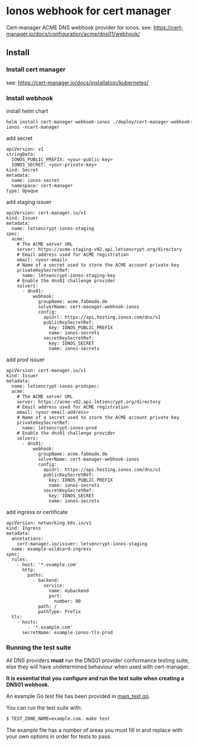 # Ionos webhook for cert manager

Cert-manager ACME DNS webhook provider for ionos.
see: https://cert-manager.io/docs/configuration/acme/dns01/webhook/

## Install

### Install cert manager

see: https://cert-manager.io/docs/installation/kubernetes/

### Install webhook 

install helm chart

`helm install cert-manager-webhook-ionos ./deploy/cert-manager-webhook-ionos -ncert-manager`

add secret

```
apiVersion: v1
stringData:
  IONOS_PUBLIC_PREFIX: <your-public-key>
  IONOS_SECRET: <your-private-key>
kind: Secret
metadata:
  name: ionos-secret
  namespace: cert-manager
type: Opaque
```

add staging issuer

```
apiVersion: cert-manager.io/v1
kind: Issuer
metadata:
  name: letsencrypt-ionos-staging
spec:
  acme:
    # The ACME server URL
    server: https://acme-staging-v02.api.letsencrypt.org/directory
    # Email address used for ACME registration
    email: <your-email>
    # Name of a secret used to store the ACME account private key
    privateKeySecretRef:
      name: letsencrypt-ionos-staging-key
    # Enable the dns01 challenge provider
    solvers:
      - dns01:
          webhook:
            groupName: acme.fabmade.de
            solverName: cert-manager-webhook-ionos
            config:
              apiUrl: https://api.hosting.ionos.com/dns/v1
              publicKeySecretRef:
                key: IONOS_PUBLIC_PREFIX
                name: ionos-secrets
              secretKeySecretRef:
                key: IONOS_SECRET
                name: ionos-secrets
```
add prod issuer

```
apiVersion: cert-manager.io/v1
kind: Issuer
metadata:
  name: letsencrypt-ionos-prodspec:
  acme:
    # The ACME server URL
    server: https://acme-v02.api.letsencrypt.org/directory
    # Email address used for ACME registration
    email: <your-email-address>
    # Name of a secret used to store the ACME account private key
    privateKeySecretRef:
      name: letsencrypt-ionos-prod
    # Enable the dns01 challenge provider
    solvers:
      - dns01:
          webhook:
            groupName: acme.fabmade.de
            solverName: cert-manager-webhook-ionos
            config:
              apiUrl: https://api.hosting.ionos.com/dns/v1
              publicKeySecretRef:
                key: IONOS_PUBLIC_PREFIX
                name: ionos-secrets
              secretKeySecretRef:
                key: IONOS_SECRET
                name: ionos-secrets

```

add ingress or certificate

```
apiVersion: networking.k8s.io/v1
kind: Ingress
metadata:
  annotations:
    cert-manager.io/issuer: letsencrypt-ionos-staging
  name: example-wildcard-ingress
spec:
  rules:
    - host: '*.example.com'
      http:
        paths:
          - backend:
              service:
                name: mybackend
                port:
                  number: 80
            path: /
            pathType: Prefix
  tls:
    - hosts:
        - '*.example.com'
      secretName: example-ionos-tls-prod
```



### Running the test suite

All DNS providers **must** run the DNS01 provider conformance testing suite,
else they will have undetermined behaviour when used with cert-manager.

**It is essential that you configure and run the test suite when creating a
DNS01 webhook.**

An example Go test file has been provided in [main_test.go](https://github.com/jetstack/cert-manager-webhook-example/blob/master/main_test.go).

You can run the test suite with:

```bash
$ TEST_ZONE_NAME=example.com. make test
```

The example file has a number of areas you must fill in and replace with your
own options in order for tests to pass.
